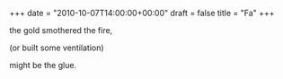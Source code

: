 +++
date = "2010-10-07T14:00:00+00:00"
draft = false
title = "Fa"
+++
<p>the gold smothered the fire,</p>&#13;
<p>(or built some ventilation)</p>&#13;
<p>might be the glue.</p> 
